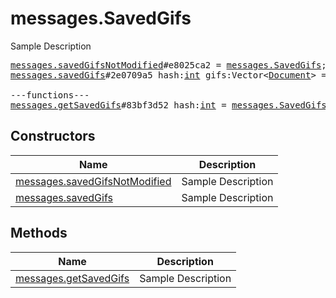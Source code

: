 # messages.SavedGifs

Sample Description

<pre>
<a href="../constructor/messages.savedGifsNotModified.md">messages.savedGifsNotModified</a>#e8025ca2 = <a href="../type/messages.SavedGifs.md">messages.SavedGifs</a>;
<a href="../constructor/messages.savedGifs.md">messages.savedGifs</a>#2e0709a5 hash:<a href="../type/int.md">int</a> gifs:Vector&lt;<a href="../type/Document.md">Document</a>&gt; = <a href="../type/messages.SavedGifs.md">messages.SavedGifs</a>;

---functions---
<a href="../method/messages.getSavedGifs.md">messages.getSavedGifs</a>#83bf3d52 hash:<a href="../type/int.md">int</a> = <a href="../type/messages.SavedGifs.md">messages.SavedGifs</a>;
</pre>

## Constructors

| Name | Description |
|------|-------------|
| [messages.savedGifsNotModified](../constructor/messages.savedGifsNotModified.md) | Sample Description |
| [messages.savedGifs](../constructor/messages.savedGifs.md) | Sample Description |

## Methods

| Name | Description |
|------|-------------|
| [messages.getSavedGifs](../method/messages.getSavedGifs.md) | Sample Description |
